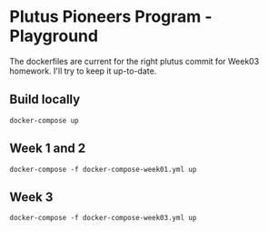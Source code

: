 # Plutus Pioneers Program - Playground

The dockerfiles are current for the right plutus commit for Week03 homework. I'll try to keep it up-to-date.

## Build locally

```
docker-compose up
```

## Week 1 and 2

```
docker-compose -f docker-compose-week01.yml up
```

## Week 3

```
docker-compose -f docker-compose-week03.yml up
```
